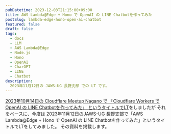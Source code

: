 ```yaml
---
pubDatetime: 2023-12-03T21:15:00+09:00
title: AWS Lambda@Edge + Hono で OpenAI の LINE Chatbotを作ってみた
postSlug: lambda-edge-hono-open-ai-chatbot
featured: false
draft: false
tags:
  - docs
  - LLM
  - AWS Lambda@Edge
  - Node.js
  - Hono
  - OpenAI
  - CharGPT
  - LINE
  - Chatbot
description:
  2023年11月12日の JAWS-UG 長野支部 での LT です。
---
```


[2023年10月14日の Cloudflare Meetup Nagano で 「Cloudflare Workers で OpenAI の LINE Chatbotを作ってみた」 というタイトルでLT](./lambda-edge-hono-open-ai-chatbot)をしましたが
それをベースに、今度は 2023年11月12日のJAWS-UG 長野支部で「AWS Lambda@Edge + Hono で OpenAI の LINE Chatbotを作ってみた」というタイトルでLTをしてみました。
その資料を掲載します。

<script defer class="speakerdeck-embed" data-id="412ef5dc37e545c3a068d762cf8c5e6f" data-ratio="1.7772511848341233" src="//speakerdeck.com/assets/embed.js"></script>
